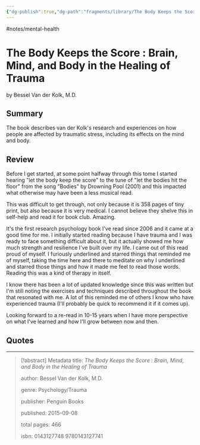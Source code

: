 ```yaml
---
{"dg-publish":true,"dg-path":"fragments/library/The Body Keeps the Score.md","permalink":"/fragments/library/the-body-keeps-the-score/","created":"2025-01-07T20:50:48.918-05:00","updated":"2025-04-07T19:23:28.167-04:00"}
---
```


#notes/mental-health 

# The Body Keeps the Score : Brain, Mind, and Body in the Healing of Trauma
by Bessel Van der Kolk, M.D.
## Summary
The book describes van der Kolk's research and experiences on how people are affected by traumatic stress, including its effects on the mind and body.
## Review
Before I get started, at some point halfway through this tome I started hearing "let the body keep the score" to the tune of "let the bodies hit the floor" from the song "Bodies" by Drowning Pool (2001) and this impacted what otherwise may have been a less musical read.

This was difficult to get through, not only because it is 358 pages of tiny print, but also because it is very medical. I cannot believe they shelve this in self-help and read it for book club. Amazing. 

It's the first research psychology book I've read since 2006 and it came at a good time for me. I initially started reading because I have trauma and I was ready to face something difficult about it, but it actually showed me how much strength and resilience I've built over my life. I came out of this read proud of myself. I furiously underlined and starred things that reminded me of myself, taking the time here and there to meditate on why I underlined and starred those things and how it made me feel to read those words. Reading this was a kind of therapy in itself.

I know there has been a lot of updated knowledge since this was written but I'm still noting the exercises and techniques described throughout the book that resonated with me. A lot of this reminded me of others I know who have experienced trauma (I'll probably be quick to recommend it if it comes up). 

Looking forward to a re-read in 10-15 years when I have more perspective on what I've learned and how I'll grow between now and then.

## Quotes


---

> [!abstract] Metadata
> title: *The Body Keeps the Score : Brain, Mind, and Body in the Healing of Trauma*
> 
> author: Bessel Van der Kolk, M.D.
> 
> genre: Psychology/Trauma
> 
> publisher: Penguin Books
> 
> published: 2015-09-08
> 
> total pages: 466
> 
> isbn: 0143127748 9780143127741
